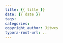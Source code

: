 ```yaml
---
title: {{ title }}
date: {{ date }}
tags:
categories:
copyright_author: Jitwxs
typora-root-url: ..
---
```

